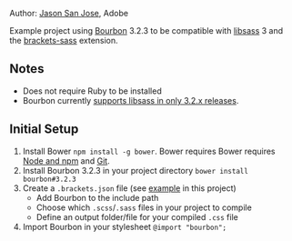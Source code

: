 Author: [Jason San Jose](http://github.com/jasonsanjose), Adobe

Example project using [Bourbon](http://bourbon.io) 3.2.3 to be compatible with [libsass](https://github.com/sass/libsass) 3 and the [brackets-sass](https://github.com/jasonsanjose/brackets-sass) extension.

Notes
----

* Does not require Ruby to be installed
* Bourbon currently [supports libsass in only 3.2.x releases](https://github.com/thoughtbot/bourbon#requirements). 

Initial Setup
----

1. Install Bower `npm install -g bower`. Bower requires Bower requires [Node and npm](http://nodejs.org) and [Git](http://git-scm.org/).
2. Install Bourbon 3.2.3 in your project directory `bower install bourbon#3.2.3`
4. Create a `.brackets.json` file (see [example](./.brackets.json) in this project)
    * Add Bourbon to the include path
    * Choose which `.scss`/`.sass` files in your project to compile
    * Define an output folder/file for your compiled `.css` file
5. Import Bourbon in your stylesheet `@import "bourbon";`